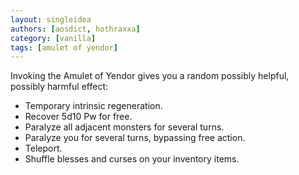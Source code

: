```yaml
---
layout: singleidea
authors: [aosdict, hothraxxa]
category: [vanilla]
tags: [amulet of yendor]
---
```

Invoking the Amulet of Yendor gives you a random possibly helpful, possibly harmful effect:
* Temporary intrinsic regeneration.
* Recover 5d10 Pw for free.
* Paralyze all adjacent monsters for several turns.
* Paralyze you for several turns, bypassing free action.
* Teleport.
* Shuffle blesses and curses on your inventory items.
